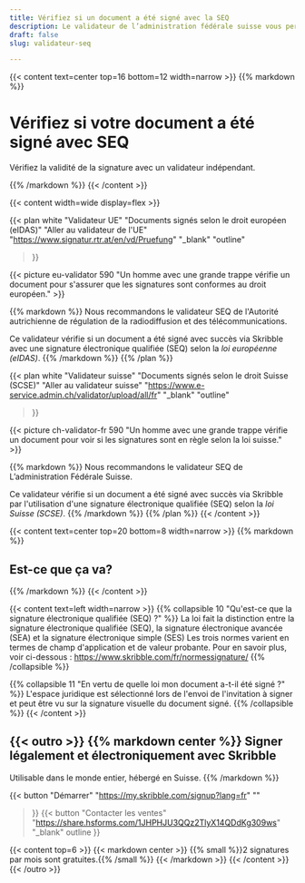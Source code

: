 ```yaml
---
title: Vérifiez si un document a été signé avec la SEQ
description: Le validateur de l’administration fédérale suisse vous permet de vérifier si votre document a été signé avec une signature électronique qualifiée selon le droit suisse.
draft: false
slug: validateur-seq

---
```


{{< content text=center top=16 bottom=12 width=narrow >}}
{{% markdown %}}
# Vérifiez si votre document a été signé avec SEQ
Vérifiez la validité de la signature avec un validateur indépendant.

{{% /markdown %}}
{{< /content >}}

{{< content width=wide display=flex >}}

{{< plan
  white
  "Validateur UE"
  "Documents signés selon le droit européen (eIDAS)"
  "Aller au validateur de l'UE"
  "https://www.signatur.rtr.at/en/vd/Pruefung"
  "_blank"
  "outline"
>}}

{{< picture eu-validator 590 "Un homme avec une grande trappe vérifie un document pour s'assurer que les signatures sont conformes au droit européen." >}}

{{% markdown %}}
Nous recommandons le validateur SEQ de l'Autorité autrichienne de régulation de la radiodiffusion et des télécommunications.

Ce validateur vérifie si un document a été signé avec succès via Skribble avec une signature électronique qualifiée (SEQ) selon la *loi européenne (eIDAS)*.
{{% /markdown %}}
{{% /plan %}}

{{< plan
  white
  "Validateur suisse"
  "Documents signés selon le droit Suisse (SCSE)"
  "Aller au validateur suisse"
  "https://www.e-service.admin.ch/validator/upload/all/fr"
  "_blank"
  "outline"
>}}

{{< picture ch-validator-fr 590 "Un homme avec une grande trappe vérifie un document pour voir si les signatures sont en règle selon la loi suisse." >}}

{{% markdown %}}
Nous recommandons le validateur SEQ de L’administration Fédérale Suisse.
&nbsp;

Ce validateur vérifie si un document a été signé avec succès via Skribble par l'utilisation d'une signature électronique qualifiée (SEQ) selon la *loi Suisse (SCSE)*.
{{% /markdown %}}
{{% /plan %}}
{{< /content >}}

[//]: # (--------------------------------------------------------------------------------------------------------------)


{{< content text=center top=20 bottom=8 width=narrow >}}
{{% markdown %}}
## Est-ce que ça va?
{{% /markdown %}}
{{< /content >}}

{{< content text=left width=narrow >}}
{{% collapsible 10 "Qu'est-ce que la signature électronique qualifiée (SEQ) ?" %}}
La loi fait la distinction entre la signature électronique qualifiée (SEQ),
la signature électronique avancée (SEA) et la signature électronique simple (SES) Les trois normes varient en termes de champ d'application et de valeur probante. Pour en savoir plus, voir ci-dessous : https://www.skribble.com/fr/normessignature/
{{% /collapsible %}}

{{% collapsible 11 "En vertu de quelle loi mon document a-t-il été signé ?" %}}
L'espace juridique est sélectionné lors de l'envoi de l'invitation à signer et peut être vu sur la signature visuelle du document signé. 
{{% /collapsible %}}
{{< /content >}}


[//]: # (--------------------------------------------------------------------------------------------------------------)

{{< outro >}}
{{% markdown center %}}
Signer légalement et électroniquement 
avec Skribble
---
Utilisable dans le monde entier, hébergé en Suisse.
{{% /markdown %}}

{{< button
  "Démarrer"
  "https://my.skribble.com/signup?lang=fr"
  ""
>}}
{{< button
  "Contacter les ventes"
  "https://share.hsforms.com/1JHPHJU3QQz2TlyX14QDdKg309ws"
  "_blank"
  outline
>}}

{{< content top=6 >}}
{{< markdown center >}}
{{% small %}}2 signatures par mois sont gratuites.{{% /small %}} 
{{< /markdown >}}
{{< /content >}}
{{< /outro >}}
